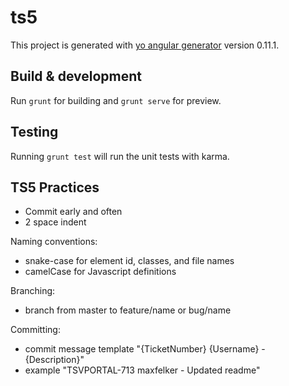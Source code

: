 # ts5

This project is generated with [yo angular generator](https://github.com/yeoman/generator-angular)
version 0.11.1.

## Build & development

Run `grunt` for building and `grunt serve` for preview.

## Testing

Running `grunt test` will run the unit tests with karma.

## TS5 Practices

- Commit early and often
- 2 space indent

Naming conventions:

 - snake-case for element id, classes, and file names
 - camelCase for Javascript definitions

Branching:

 - branch from master to feature/name or bug/name

 Committing:

 - commit message template "{TicketNumber} {Username} - {Description}"
 - example "TSVPORTAL-713 maxfelker - Updated readme"